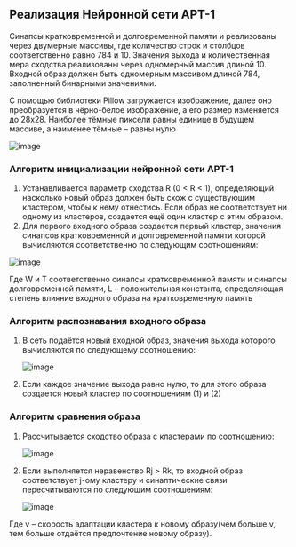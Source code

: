 ## Реализация Нейронной сети АРТ-1
Синапсы кратковременной и долговременной памяти и реализованы через двумерные массивы, где количество строк и столбцов соответственно равно 784 и 10. Значения выхода и количественная мера сходства реализованы через одномерный массив длиной 10. Входной образ должен быть одномерным массивом длиной 784, заполненный бинарными значениями.

С помощью библиотеки Pillow загружается изображение, далее оно преобразуется в чёрно-белое изображение, а его размер изменяется до 28x28. Наиболее тёмные пиксели равны единице в будущем массиве, а наименее тёмные – равны нулю

![image](https://github.com/danilcadav/neural-network-art1/assets/146260031/907230b5-8d87-4660-b76a-27a598edbf2d)

### Алгоритм инициализации нейронной сети АРТ-1
1. Устанавливается параметр сходства R (0 < R < 1), определяющий насколько новый образ должен быть схож с существующим кластером, чтобы к нему отнестись. Если образ не соответствует ни одному из кластеров, создается ещё один кластер с этим образом.
2. Для первого входного образа создается первый кластер, значения синапсов кратковременной и долговременной памяти которой вычисляются соответственно по следующим соотношениям:

![image](https://github.com/danilcadav/neural-network-art1/assets/146260031/d0fb07d8-c38f-42b1-985d-1a15ff6bdbd5)

Где W и T соответственно синапсы кратковременной памяти и синапсы долговременной памяти, L – положительная константа, определяющая степень влияние входного образа на кратковременную память

### Алгоритм распознавания входного образа
1. В сеть подаётся новый входной образ, значения выхода которого вычисляются по следующему соотношению:

   ![image](https://github.com/danilcadav/neural-network-art1/assets/146260031/136dee66-9dbe-49c3-ad5e-7fb2d7c9b8a6)

2. Если каждое значение выхода равно нулю, то для этого образа создается новый кластер по соотношениям (1) и (2)

### Алгоритм сравнения образа
1. Рассчитывается сходство образа с кластерами по соотношению:

   ![image](https://github.com/danilcadav/neural-network-art1/assets/146260031/df8b4350-f1f4-4deb-b978-fd6fedc55c46)

2. Если выполняется неравенство Rj > Rk, то входной образ соответствует j-ому кластеру и синаптические связи пересчитываются по следующим соотношениям:

   ![image](https://github.com/danilcadav/neural-network-art1/assets/146260031/3e81a34a-ef62-4c25-93fc-95bf365a2191)

Где v – скорость адаптации кластера к новому образу(чем больше v, тем больше отдаётся предпочтение новому образу).

